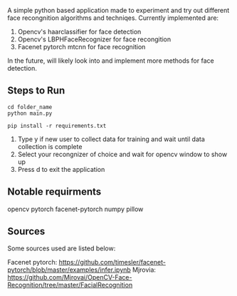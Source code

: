 A simple python based application made to experiment and try out different face recongnition algorithms and techniqes. Currently implemented are:

1. Opencv's haarclassifier for face detection
2. Opencv's LBPHFaceRecognizer for face recongition
3. Facenet pytorch mtcnn for face recognition

In the future, will likely look into and implement more methods for face detection.

## Steps to Run

```
cd folder_name
python main.py
```
```
pip install -r requirements.txt
```
1. Type y if new user to collect data for training and wait until data collection is complete
2. Select your recongnizer of choice and wait for opencv window to show up
3. Press d to exit the application


## Notable requirments

opencv
pytorch
facenet-pytorch 
numpy
pillow

## Sources

Some sources used are listed below:

Facenet pytorch: https://github.com/timesler/facenet-pytorch/blob/master/examples/infer.ipynb
Mjrovia: https://github.com/Mjrovai/OpenCV-Face-Recognition/tree/master/FacialRecognition

